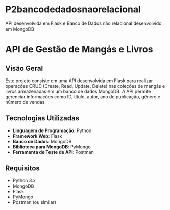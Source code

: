# P2bancodedadosnaorelacional
API desenvolvida em Flask e Banco de Dados não relacional desenvolvido em MongoDB
# API de Gestão de Mangás e Livros

## Visão Geral

Este projeto consiste em uma API desenvolvida em Flask para realizar operações CRUD (Create, Read, Update, Delete) nas coleções de mangás e livros armazenadas em um banco de dados MongoDB. A API permite gerenciar informações como ID, título, autor, ano de publicação, gênero e número de vendas.

## Tecnologias Utilizadas

- **Linguagem de Programação**: Python
- **Framework Web**: Flask
- **Banco de Dados**: MongoDB
- **Biblioteca para MongoDB**: PyMongo
- **Ferramenta de Teste de API**: Postman

## Requisitos

- Python 3.x
- MongoDB
- Flask
- PyMongo
- Postman (ou similar)

